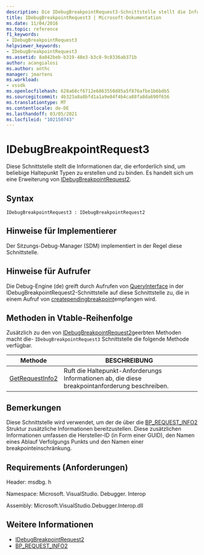 ```yaml
---
description: Die IDebugBreakpointRequest3-Schnittstelle stellt die Informationen dar, die zum Erstellen und Binden von Haltepunkten erforderlich sind.
title: IDebugBreakpointRequest3 | Microsoft-Dokumentation
ms.date: 11/04/2016
ms.topic: reference
f1_keywords:
- IDebugBreakpointRequest3
helpviewer_keywords:
- IDebugBreakpointRequest3
ms.assetid: 8a042beb-b319-48e3-b3c8-9c8336ab371b
author: acangialosi
ms.author: anthc
manager: jmartens
ms.workload:
- vssdk
ms.openlocfilehash: 628a68cf6712e6863550d85a5f876afbe1b6bdb5
ms.sourcegitcommit: 4b323a8a8bfd1a1a9e84f4b4ca88fa8da690f656
ms.translationtype: MT
ms.contentlocale: de-DE
ms.lasthandoff: 03/05/2021
ms.locfileid: "102150743"
---
```

# <a name="idebugbreakpointrequest3"></a>IDebugBreakpointRequest3
Diese Schnittstelle stellt die Informationen dar, die erforderlich sind, um beliebige Haltepunkt Typen zu erstellen und zu binden. Es handelt sich um eine Erweiterung von [IDebugBreakpointRequest2](../../../extensibility/debugger/reference/idebugbreakpointrequest2.md).

## <a name="syntax"></a>Syntax

```
IDebugBreakpointRequest3 : IDebugBreakpointRequest2
```

## <a name="notes-for-implementers"></a>Hinweise für Implementierer
 Der Sitzungs-Debug-Manager (SDM) implementiert in der Regel diese Schnittstelle.

## <a name="notes-for-callers"></a>Hinweise für Aufrufer
 Die Debug-Engine (de) greift durch Aufrufen von [QueryInterface](/cpp/atl/queryinterface) in der IDebugBreakpointRequest2-Schnittstelle auf diese Schnittstelle zu, die in einem Aufruf von [creatependingbreakpoint](../../../extensibility/debugger/reference/idebugengine2-creatependingbreakpoint.md)empfangen wird.

## <a name="methods-in-vtable-order"></a>Methoden in Vtable-Reihenfolge
 Zusätzlich zu den von [IDebugBreakpointRequest2](../../../extensibility/debugger/reference/idebugbreakpointrequest2.md)geerbten Methoden macht die- `IDebugBreakpointRequest3` Schnittstelle die folgende Methode verfügbar.

|Methode|BESCHREIBUNG|
|------------|-----------------|
|[GetRequestInfo2](../../../extensibility/debugger/reference/idebugbreakpointrequest3-getrequestinfo2.md)|Ruft die Haltepunkt-Anforderungs Informationen ab, die diese breakpointanforderung beschreiben.|

## <a name="remarks"></a>Bemerkungen
 Diese Schnittstelle wird verwendet, um der de über die [BP_REQUEST_INFO2](../../../extensibility/debugger/reference/bp-request-info2.md) Struktur zusätzliche Informationen bereitzustellen. Diese zusätzlichen Informationen umfassen die Hersteller-ID (in Form einer GUID), den Namen eines Ablauf Verfolgungs Punkts und den Namen einer breakpointeinschränkung.

## <a name="requirements"></a>Requirements (Anforderungen)
 Header: msdbg. h

 Namespace: Microsoft. VisualStudio. Debugger. Interop

 Assembly: Microsoft.VisualStudio.Debugger.Interop.dll

## <a name="see-also"></a>Weitere Informationen
- [IDebugBreakpointRequest2](../../../extensibility/debugger/reference/idebugbreakpointrequest2.md)
- [BP_REQUEST_INFO2](../../../extensibility/debugger/reference/bp-request-info2.md)
